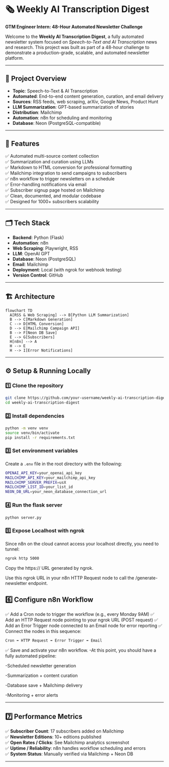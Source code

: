 # 🗞️ Weekly AI Transcription Digest

**GTM Engineer Intern: 48-Hour Automated Newsletter Challenge**

Welcome to the **Weekly AI Transcription Digest**, a fully automated newsletter system focused on *Speech-to-Text and AI Transcription* news and research. This project was built as part of a 48-hour challenge to demonstrate a production-grade, scalable, and automated newsletter platform.

---

## 📌 Project Overview

- **Topic**: Speech-to-Text & AI Transcription  
- **Automated**: End-to-end content generation, curation, and email delivery  
- **Sources**: RSS feeds, web scraping, arXiv, Google News, Product Hunt  
- **LLM Summarization**: GPT-based summarization of stories  
- **Distribution**: Mailchimp  
- **Automation**: n8n for scheduling and monitoring  
- **Database**: Neon (PostgreSQL-compatible)  

---

## 🚀 Features

✅ Automated multi-source content collection  
✅ Summarization and curation using LLMs  
✅ Markdown to HTML conversion for professional formatting  
✅ Mailchimp integration to send campaigns to subscribers  
✅ n8n workflow to trigger newsletters on a schedule  
✅ Error-handling notifications via email  
✅ Subscriber signup page hosted on Mailchimp  
✅ Clean, documented, and modular codebase  
✅ Designed for 1000+ subscribers scalability  

---

## 🗂️ Tech Stack

- **Backend**: Python (Flask)  
- **Automation**: n8n  
- **Web Scraping**: Playwright, RSS  
- **LLM**: OpenAI GPT  
- **Database**: Neon (PostgreSQL)  
- **Email**: Mailchimp  
- **Deployment**: Local (with ngrok for webhook testing)  
- **Version Control**: GitHub  

---

## 🏗️ Architecture

```mermaid
flowchart TD
  A[RSS & Web Scraping] --> B[Python LLM Summarization]
  B --> C[Markdown Generation]
  C --> D[HTML Conversion]
  D --> E[Mailchimp Campaign API]
  B --> F[Neon DB Save]
  E --> G[Subscribers]
  H[n8n] --> A
  H --> E
  H --> I[Error Notifications]
```
---
## ⚙️ Setup & Running Locally

### 1️⃣ Clone the repository

```bash
git clone https://github.com/your-username/weekly-ai-transcription-digest.git
cd weekly-ai-transcription-digest
```
### 2️⃣ Install dependencies
```bash
python -m venv venv
source venv/bin/activate
pip install -r requirements.txt
```
### 3️⃣ Set environment variables

Create a `.env` file in the root directory with the following:

```bash
OPENAI_API_KEY=your_openai_api_key
MAILCHIMP_API_KEY=your_mailchimp_api_key
MAILCHIMP_SERVER_PREFIX=usX
MAILCHIMP_LIST_ID=your_list_id
NEON_DB_URL=your_neon_database_connection_url
```
### 4️⃣ Run the flask server
```bash
python server.py
```
### 5️⃣ Expose Localhost with ngrok

Since n8n on the cloud cannot access your localhost directly, you need to tunnel:

```bash
ngrok http 5000
```
Copy the https:// URL generated by ngrok.

Use this ngrok URL in your n8n HTTP Request node to call the /generate-newsletter endpoint.

## 6️⃣ Configure n8n Workflow
✅ Add a Cron node to trigger the workflow (e.g., every Monday 9AM)
✅ Add an HTTP Request node pointing to your ngrok URL (POST request)
✅ Add an Error Trigger node connected to an Email node for error reporting
✅ Connect the nodes in this sequence:

```bash
Cron ➡️ HTTP Request ➡️ Error Trigger ➡️ Email
```
✅ Save and activate your n8n workflow.
-At this point, you should have a fully automated pipeline:

-Scheduled newsletter generation

-Summarization + content curation

-Database save + Mailchimp delivery

-Monitoring + error alerts

---

## 7️⃣ Performance Metrics

✅ **Subscriber Count**: 17 subscribers added on Mailchimp  
✅ **Newsletter Editions**: 10+ editions published  
✅ **Open Rates / Clicks**: See Mailchimp analytics screenshot  
✅ **Uptime / Reliability**: n8n handles workflow scheduling and errors  
✅ **System Status**: Manually verified via Mailchimp + Neon DB

---







